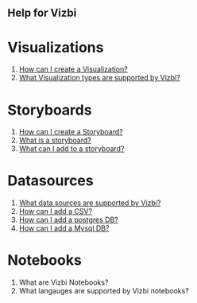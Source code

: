 Help for Vizbi
-----------------


Visualizations
=================

1. [How can I create a Visualization?](http://help.vizbi.com/create_new_visualization.html)      
2. [What Visualization types are supported by Vizbi?](http://help.vizbi.com/supported_visualization_types.html)


Storyboards
=================

1. [How can I create a Storyboard?](http://help.vizbi.com/creating_storyboard.html)
2. [What is a storyboard?](http://help.vizbi.com/what_is_sb.html)
3. [What can I add to a storyboard?](http://help.vizbi.com/what_can_i_add_to_sb.html)


Datasources
============

1. [What data sources are supported by Vizbi?](http://help.vizbi.com/supported_data_sources.html)
2. [How can I add a CSV?](http://help.vizbi.com/add_csv.html)
3. [How can I add a postgres DB?](http://help.vizbi.com/add_postgres_db.html)
4. [How can I add a Mysql DB?](http://help.vizbi.com/add_mysql_db.html)

Notebooks
============

1. What are Vizbi Notebooks?
2. What langauges are supported by Vizbi notebooks?
